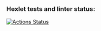 ### Hexlet tests and linter status:
[![Actions Status](https://github.com/megabgg/php-project-lvl1/workflows/hexlet-check/badge.svg)](https://github.com/megabgg/php-project-lvl1/actions)